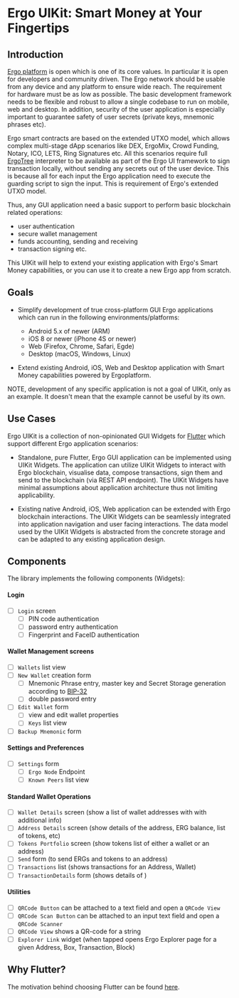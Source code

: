 # Ergo UIKit: Smart Money at Your Fingertips

## Introduction

[Ergo platform](https://ergoplatform.org/en/) is open which is one of its core values. In
particular it is open for developers and community driven. The Ergo network should be
usable from any device and any platform to ensure wide reach. The requirement for hardware
must be as low as possible. The basic development framework needs to be flexible and
robust to allow a single codebase to run on mobile, web and desktop. In addition, security
of the user application is especially important to guarantee safety of user secrets
(private keys, mnemonic phrases etc).

Ergo smart contracts are based on the extended UTXO model, which allows complex
multi-stage dApp scenarios like DEX, ErgoMix, Crowd Funding, Notary, ICO, LETS, Ring
Signatures etc. All this scenarios require full
[ErgoTree](https://ergoplatform.org/docs/ErgoTree.pdf) interpreter to be available as part
of the Ergo UI framework to sign transaction locally, without sending any secrets out of
the user device. This is because all for each input the Ergo application need to execute
the guarding script to sign the input. This is requirement of Ergo's extended UTXO model.

Thus, any GUI application need a basic support to perform basic blockchain related
operations:
- user authentication
- secure wallet management 
- funds accounting, sending and receiving
- transaction signing etc.

This UIKit will help to extend your existing application with Ergo's Smart Money
capabilities, or you can use it to create a new Ergo app from scratch.

## Goals

- Simplify development of true cross-platform GUI Ergo applications which can run in the
following environments/platforms:
    - Android 5.x of newer (ARM)
    - iOS 8 or newer (iPhone 4S or newer)
    - Web (Firefox, Chrome, Safari, Egde)
    - Desktop (macOS, Windows, Linux)

- Extend existing Android, iOS, Web and Desktop application with Smart Money capabilities powered by Ergoplatform.

NOTE, development of any specific application is not a goal of UIKit, only as an example.
It doesn't mean that the example cannot be useful by its own.

## Use Cases

Ergo UIKit is a collection of non-opinionated GUI Widgets for
[Flutter](https://flutter.dev/) which support different Ergo application scenarios:

- Standalone, pure Flutter, Ergo GUI application can be implemented using UIKit Widgets.
The application can utilize UIKit Widgets to interact with Ergo blockchain, visualise
data, compose transactions, sign them and send to the blockchain (via REST API
endpoint). The UIKit Widgets have minimal assumptions about application architecture thus
not limiting applicability. 

- Existing native Android, iOS, Web application can be extended with Ergo blockchain
interactions. The UIKit Widgets can be seamlessly integrated into application navigation
and user facing interactions. The data model used by the UIKit Widgets is abstracted from the
concrete storage and can be adapted to any existing application design.

## Components

The library implements the following components (Widgets):

#### Login
- [ ] `Login` screen
  - [ ] PIN code authentication
  - [ ] password entry authentication
  - [ ] Fingerprint and FaceID authentication
  
#### Wallet Management screens
  - [ ] `Wallets` list view
  - [ ] `New Wallet` creation form
    - [ ] Mnemonic Phrase entry, master key and Secret Storage generation according to [BIP-32](https://github.com/bitcoin/bips/blob/master/bip-0032.mediawiki)
    - [ ] double password entry
  - [ ] `Edit Wallet` form
    - [ ] view and edit wallet properties
    - [ ] `Keys` list view
  - [ ] `Backup Mnemonic` form
  
#### Settings and Preferences
- [ ] `Settings` form 
  - [ ] `Ergo Node` Endpoint
  - [ ] `Known Peers` list view
 
#### Standard Wallet Operations
- [ ] `Wallet Details` screen (show a list of wallet addresses with with additional info)
- [ ] `Address Details` screen (show details of the address, ERG balance, list of tokens, etc)
- [ ] `Tokens Portfolio` screen (show tokens list of either a wallet or an address)
- [ ] `Send` form (to send ERGs and tokens to an address)
- [ ] `Transactions` list (shows transactions for an Address, Wallet)
- [ ] `TransactionDetails` form (shows details of  )

#### Utilities
- [ ] `QRCode Button` can be attached to a text field and open a `QRCode View`
- [ ] `QRCode Scan Button` can be attached to an input text field and open a `QRCode Scanner`
- [ ] `QRCode View` shows a QR-code for a string
- [ ] `Explorer Link` widget (when tapped opens Ergo Explorer page for a given Address,
Box, Transaction, Block)

## Why Flutter?

The motivation behind choosing Flutter can be found [here](docs/ui-platform.md).

